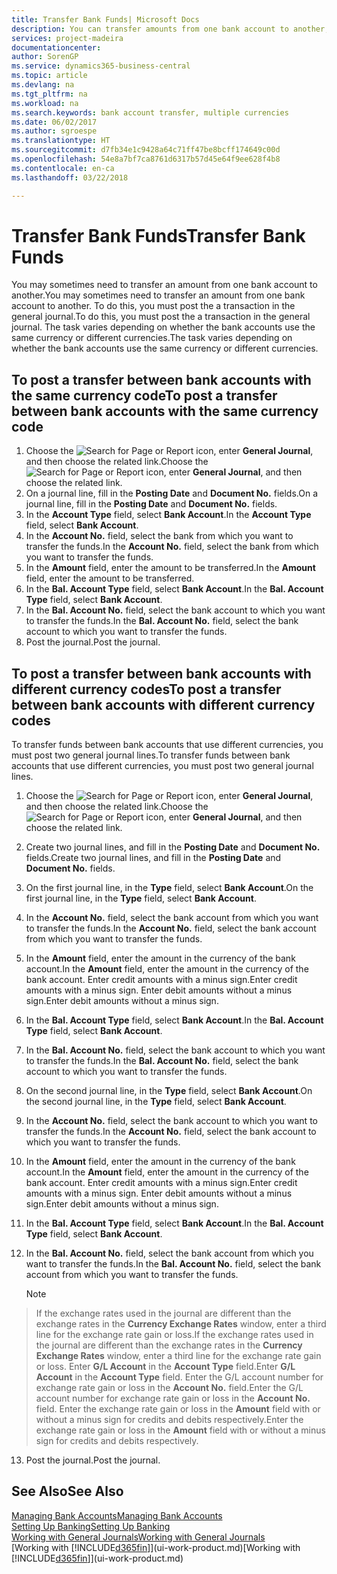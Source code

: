 ```yaml
---
title: Transfer Bank Funds| Microsoft Docs
description: You can transfer amounts from one bank account to another, including different currencies, by posting the transaction in the general journal.
services: project-madeira
documentationcenter: 
author: SorenGP
ms.service: dynamics365-business-central
ms.topic: article
ms.devlang: na
ms.tgt_pltfrm: na
ms.workload: na
ms.search.keywords: bank account transfer, multiple currencies
ms.date: 06/02/2017
ms.author: sgroespe
ms.translationtype: HT
ms.sourcegitcommit: d7fb34e1c9428a64c71ff47be8bcff174649c00d
ms.openlocfilehash: 54e8a7bf7ca8761d6317b57d45e64f9ee628f4b8
ms.contentlocale: en-ca
ms.lasthandoff: 03/22/2018

---
```

# <a name="transfer-bank-funds"></a><span data-ttu-id="11707-103">Transfer Bank Funds</span><span class="sxs-lookup"><span data-stu-id="11707-103">Transfer Bank Funds</span></span>
<span data-ttu-id="11707-104">You may sometimes need to transfer an amount from one bank account to another.</span><span class="sxs-lookup"><span data-stu-id="11707-104">You may sometimes need to transfer an amount from one bank account to another.</span></span> <span data-ttu-id="11707-105">To do this, you must post the a transaction in the general journal.</span><span class="sxs-lookup"><span data-stu-id="11707-105">To do this, you must post the a transaction in the general journal.</span></span> <span data-ttu-id="11707-106">The task varies depending on whether the bank accounts use the same currency or different currencies.</span><span class="sxs-lookup"><span data-stu-id="11707-106">The task varies depending on whether the bank accounts use the same currency or different currencies.</span></span>

## <a name="to-post-a-transfer-between-bank-accounts-with-the-same-currency-code"></a><span data-ttu-id="11707-107">To post a transfer between bank accounts with the same currency code</span><span class="sxs-lookup"><span data-stu-id="11707-107">To post a transfer between bank accounts with the same currency code</span></span>
1. <span data-ttu-id="11707-108">Choose the ![Search for Page or Report](media/ui-search/search_small.png "Search for Page or Report icon") icon, enter **General Journal**, and then choose the related link.</span><span class="sxs-lookup"><span data-stu-id="11707-108">Choose the ![Search for Page or Report](media/ui-search/search_small.png "Search for Page or Report icon") icon, enter **General Journal**, and then choose the related link.</span></span>
2. <span data-ttu-id="11707-109">On a journal line, fill in the **Posting Date** and **Document No.** fields.</span><span class="sxs-lookup"><span data-stu-id="11707-109">On a journal line, fill in the **Posting Date** and **Document No.** fields.</span></span>
3. <span data-ttu-id="11707-110">In the **Account Type** field, select **Bank Account**.</span><span class="sxs-lookup"><span data-stu-id="11707-110">In the **Account Type** field, select **Bank Account**.</span></span>
4. <span data-ttu-id="11707-111">In the **Account No.** field, select the bank from which you want to transfer the funds.</span><span class="sxs-lookup"><span data-stu-id="11707-111">In the **Account No.** field, select the bank from which you want to transfer the funds.</span></span>
5. <span data-ttu-id="11707-112">In the **Amount** field, enter the amount to be transferred.</span><span class="sxs-lookup"><span data-stu-id="11707-112">In the **Amount** field, enter the amount to be transferred.</span></span>
6. <span data-ttu-id="11707-113">In the **Bal. Account Type** field, select **Bank Account**.</span><span class="sxs-lookup"><span data-stu-id="11707-113">In the **Bal. Account Type** field, select **Bank Account**.</span></span>
7. <span data-ttu-id="11707-114">In the **Bal. Account No.** field, select the bank account to which you want to transfer the funds.</span><span class="sxs-lookup"><span data-stu-id="11707-114">In the **Bal. Account No.** field, select the bank account to which you want to transfer the funds.</span></span>
8. <span data-ttu-id="11707-115">Post the journal.</span><span class="sxs-lookup"><span data-stu-id="11707-115">Post the journal.</span></span>

## <a name="to-post-a-transfer-between-bank-accounts-with-different-currency-codes"></a><span data-ttu-id="11707-116">To post a transfer between bank accounts with different currency codes</span><span class="sxs-lookup"><span data-stu-id="11707-116">To post a transfer between bank accounts with different currency codes</span></span>
<span data-ttu-id="11707-117">To transfer funds between bank accounts that use different currencies, you must post two general journal lines.</span><span class="sxs-lookup"><span data-stu-id="11707-117">To transfer funds between bank accounts that use different currencies, you must post two general journal lines.</span></span>

1. <span data-ttu-id="11707-118">Choose the ![Search for Page or Report](media/ui-search/search_small.png "Search for Page or Report icon") icon, enter **General Journal**, and then choose the related link.</span><span class="sxs-lookup"><span data-stu-id="11707-118">Choose the ![Search for Page or Report](media/ui-search/search_small.png "Search for Page or Report icon") icon, enter **General Journal**, and then choose the related link.</span></span>
2. <span data-ttu-id="11707-119">Create two journal lines, and fill in the **Posting Date** and **Document No.** fields.</span><span class="sxs-lookup"><span data-stu-id="11707-119">Create two journal lines, and fill in the **Posting Date** and **Document No.** fields.</span></span>
3. <span data-ttu-id="11707-120">On the first journal line, in the **Type** field, select **Bank Account**.</span><span class="sxs-lookup"><span data-stu-id="11707-120">On the first journal line, in the **Type** field, select **Bank Account**.</span></span>
4. <span data-ttu-id="11707-121">In the **Account No.** field, select the bank account from which you want to transfer the funds.</span><span class="sxs-lookup"><span data-stu-id="11707-121">In the **Account No.** field, select the bank account from which you want to transfer the funds.</span></span>
5. <span data-ttu-id="11707-122">In the **Amount** field, enter the amount in the currency of the bank account.</span><span class="sxs-lookup"><span data-stu-id="11707-122">In the **Amount** field, enter the amount in the currency of the bank account.</span></span> <span data-ttu-id="11707-123">Enter credit amounts with a minus sign.</span><span class="sxs-lookup"><span data-stu-id="11707-123">Enter credit amounts with a minus sign.</span></span> <span data-ttu-id="11707-124">Enter debit amounts without a minus sign.</span><span class="sxs-lookup"><span data-stu-id="11707-124">Enter debit amounts without a minus sign.</span></span>
6. <span data-ttu-id="11707-125">In the **Bal. Account Type** field, select **Bank Account**.</span><span class="sxs-lookup"><span data-stu-id="11707-125">In the **Bal. Account Type** field, select **Bank Account**.</span></span>
7. <span data-ttu-id="11707-126">In the **Bal. Account No.** field, select the bank account to which you want to transfer the funds.</span><span class="sxs-lookup"><span data-stu-id="11707-126">In the **Bal. Account No.** field, select the bank account to which you want to transfer the funds.</span></span>
8. <span data-ttu-id="11707-127">On the second journal line, in the **Type** field, select **Bank Account**.</span><span class="sxs-lookup"><span data-stu-id="11707-127">On the second journal line, in the **Type** field, select **Bank Account**.</span></span>
9. <span data-ttu-id="11707-128">In the **Account No.** field, select the bank account to which you want to transfer the funds.</span><span class="sxs-lookup"><span data-stu-id="11707-128">In the **Account No.** field, select the bank account to which you want to transfer the funds.</span></span>
10. <span data-ttu-id="11707-129">In the **Amount** field, enter the amount in the currency of the bank account.</span><span class="sxs-lookup"><span data-stu-id="11707-129">In the **Amount** field, enter the amount in the currency of the bank account.</span></span> <span data-ttu-id="11707-130">Enter credit amounts with a minus sign.</span><span class="sxs-lookup"><span data-stu-id="11707-130">Enter credit amounts with a minus sign.</span></span> <span data-ttu-id="11707-131">Enter debit amounts without a minus sign.</span><span class="sxs-lookup"><span data-stu-id="11707-131">Enter debit amounts without a minus sign.</span></span>
11. <span data-ttu-id="11707-132">In the **Bal. Account Type** field, select **Bank Account**.</span><span class="sxs-lookup"><span data-stu-id="11707-132">In the **Bal. Account Type** field, select **Bank Account**.</span></span>  
12. <span data-ttu-id="11707-133">In the **Bal. Account No.** field, select the bank account from which you want to transfer the funds.</span><span class="sxs-lookup"><span data-stu-id="11707-133">In the **Bal. Account No.** field, select the bank account from which you want to transfer the funds.</span></span>

    > [!NOTE]  
>   <span data-ttu-id="11707-134">If the exchange rates used in the journal are different than the exchange rates in the **Currency Exchange Rates** window, enter a third line for the exchange rate gain or loss.</span><span class="sxs-lookup"><span data-stu-id="11707-134">If the exchange rates used in the journal are different than the exchange rates in the **Currency Exchange Rates** window, enter a third line for the exchange rate gain or loss.</span></span> <span data-ttu-id="11707-135">Enter **G/L Account** in the **Account Type** field.</span><span class="sxs-lookup"><span data-stu-id="11707-135">Enter **G/L Account** in the **Account Type** field.</span></span> <span data-ttu-id="11707-136">Enter the G/L account number for exchange rate gain or loss in the **Account No.** field.</span><span class="sxs-lookup"><span data-stu-id="11707-136">Enter the G/L account number for exchange rate gain or loss in the **Account No.** field.</span></span> <span data-ttu-id="11707-137">Enter the exchange rate gain or loss in the **Amount** field with or without a minus sign for credits and debits respectively.</span><span class="sxs-lookup"><span data-stu-id="11707-137">Enter the exchange rate gain or loss in the **Amount** field with or without a minus sign for credits and debits respectively.</span></span>
13. <span data-ttu-id="11707-138">Post the journal.</span><span class="sxs-lookup"><span data-stu-id="11707-138">Post the journal.</span></span>

## <a name="see-also"></a><span data-ttu-id="11707-139">See Also</span><span class="sxs-lookup"><span data-stu-id="11707-139">See Also</span></span>
[<span data-ttu-id="11707-140">Managing Bank Accounts</span><span class="sxs-lookup"><span data-stu-id="11707-140">Managing Bank Accounts</span></span>](bank-manage-bank-accounts.md)  
[<span data-ttu-id="11707-141">Setting Up Banking</span><span class="sxs-lookup"><span data-stu-id="11707-141">Setting Up Banking</span></span>](bank-setup-banking.md)  
[<span data-ttu-id="11707-142">Working with General Journals</span><span class="sxs-lookup"><span data-stu-id="11707-142">Working with General Journals</span></span>](ui-work-general-journals.md)  
<span data-ttu-id="11707-143">[Working with [!INCLUDE[d365fin](includes/d365fin_md.md)]](ui-work-product.md)</span><span class="sxs-lookup"><span data-stu-id="11707-143">[Working with [!INCLUDE[d365fin](includes/d365fin_md.md)]](ui-work-product.md)</span></span>

